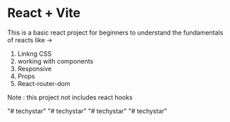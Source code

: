 # React + Vite

This is a basic react project for beginners to understand the fundamentals of reacts like -> <br>
1. Linkng CSS
2. working with components
3. Responsive
4. Props
5. React-router-dom

Note : this project not includes react hooks

"# techystar" 
"# techystar" 
"# techystar" 
"# techystar" 
